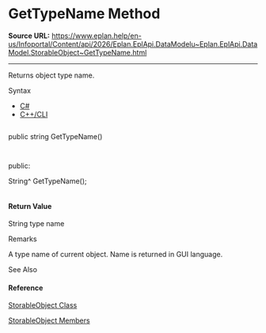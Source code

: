 # GetTypeName Method

**Source URL:** https://www.eplan.help/en-us/Infoportal/Content/api/2026/Eplan.EplApi.DataModelu~Eplan.EplApi.DataModel.StorableObject~GetTypeName.html

---

Returns object type name.

Syntax

- [C#](#i-syntax-CS)
- [C++/CLI](#i-syntax-CPP2005)

```
```
public string GetTypeName()
```
```

```
```
public:
String^ GetTypeName();
```
```

#### Return Value

String type name

Remarks

A type name of current object. Name is returned in GUI language.



See Also

#### Reference

[StorableObject Class](Eplan.EplApi.DataModelu~Eplan.EplApi.DataModel.StorableObject.html)
  
[StorableObject Members](Eplan.EplApi.DataModelu~Eplan.EplApi.DataModel.StorableObject_members.html)